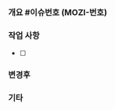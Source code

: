 ### 개요 #이슈번호 (MOZI-번호)

<!-- - 업무에 대한 설명
- 연관된 이슈 -->

### 작업 사항

- [ ]

### 변경후

<!-- 변경 후 작동 화면 캡쳐 or 동영상 -->

### 기타

 <!-- 코드 리뷰시 중점적으로 봐줬으면 하는 부분 -->
